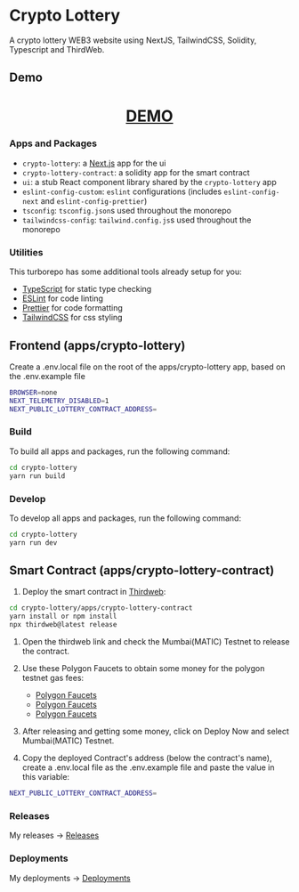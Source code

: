 # Crypto Lottery

A crypto lottery WEB3 website using NextJS, TailwindCSS, Solidity, Typescript and ThirdWeb.

## Demo

<div align="center">
  <h1><a href="https://constantine.dev:8080/cryptoLottery"> DEMO </a></h1>
</div>

### Apps and Packages

- `crypto-lottery`: a [Next.js](https://nextjs.org) app for the ui
- `crypto-lottery-contract`: a solidity app for the smart contract
- `ui`: a stub React component library shared by the `crypto-lottery` app
- `eslint-config-custom`: `eslint` configurations (includes `eslint-config-next` and `eslint-config-prettier`)
- `tsconfig`: `tsconfig.json`s used throughout the monorepo
- `tailwindcss-config`: `tailwind.config.js`s used throughout the monorepo
### Utilities

This turborepo has some additional tools already setup for you:

- [TypeScript](https://www.typescriptlang.org/) for static type checking
- [ESLint](https://eslint.org/) for code linting
- [Prettier](https://prettier.io) for code formatting
- [TailwindCSS](https://tailwindcss.com/) for css styling

## Frontend (apps/crypto-lottery)

Create a .env.local file on the root of the apps/crypto-lottery app, based on the .env.example file

```bash
BROWSER=none
NEXT_TELEMETRY_DISABLED=1
NEXT_PUBLIC_LOTTERY_CONTRACT_ADDRESS=
```

### Build

To build all apps and packages, run the following command:

```bash
cd crypto-lottery
yarn run build
```

### Develop

To develop all apps and packages, run the following command:

```bash
cd crypto-lottery
yarn run dev
```

## Smart Contract (apps/crypto-lottery-contract)

1. Deploy the smart contract in [Thirdweb](https://thirdweb.com/):

```bash
cd crypto-lottery/apps/crypto-lottery-contract
yarn install or npm install
npx thirdweb@latest release
```

1. Open the thirdweb link and check the Mumbai(MATIC) Testnet to release the contract.

1. Use these Polygon Faucets to obtain some money for the polygon testnet gas fees:

   - [Polygon Faucets](https://faucet.polygon.technology/)
   - [Polygon Faucets](https://mumbaifaucet.com)
   - [Polygon Faucets](https://stakely.io/en/faucet/polygon-matic)

1. After releasing and getting some money, click on Deploy Now and select Mumbai(MATIC) Testnet.

1. Copy the deployed Contract's address (below the contract's name), create a .env.local file as the .env.example file and paste the value in this variable:

```bash
NEXT_PUBLIC_LOTTERY_CONTRACT_ADDRESS=
```

### Releases

My releases -> [Releases](https://thirdweb.com/0xcA1B3A854f4029d8fA3e9A5EA15a2065850AC010/Lottery)

### Deployments

My deployments -> [Deployments](https://thirdweb.com/mumbai/0xe8aB62c322cDDAf454E636A801e2F8c7772980Ea/)